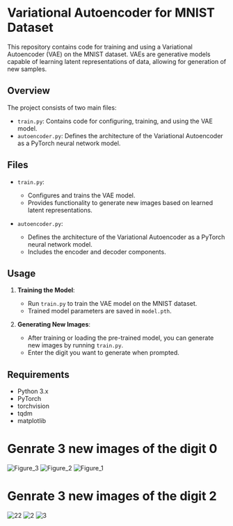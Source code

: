 # Variational Autoencoder for MNIST Dataset

This repository contains code for training and using a Variational Autoencoder (VAE) on the MNIST dataset. VAEs are generative models capable of learning latent representations of data, allowing for generation of new samples.

## Overview

The project consists of two main files:
- `train.py`: Contains code for configuring, training, and using the VAE model.
- `autoencoder.py`: Defines the architecture of the Variational Autoencoder as a PyTorch neural network model.

## Files

- `train.py`: 
  - Configures and trains the VAE model.
  - Provides functionality to generate new images based on learned latent representations.

- `autoencoder.py`:
  - Defines the architecture of the Variational Autoencoder as a PyTorch neural network model.
  - Includes the encoder and decoder components.

## Usage

1. **Training the Model**:
   - Run `train.py` to train the VAE model on the MNIST dataset.
   - Trained model parameters are saved in `model.pth`.

2. **Generating New Images**:
   - After training or loading the pre-trained model, you can generate new images by running `train.py`.
   - Enter the digit you want to generate when prompted.

## Requirements

- Python 3.x
- PyTorch
- torchvision
- tqdm
- matplotlib

# Genrate 3 new images of the digit 0

![Figure_3](https://github.com/nick860/Variational_Autoencoder_for_MNIST_Dataset/assets/55057278/a80c37fe-58c6-4a30-95cd-57eca9a88e97)
![Figure_2](https://github.com/nick860/Variational_Autoencoder_for_MNIST_Dataset/assets/55057278/b3d95929-95bf-4f7f-a134-85cb8d232aa3)
![Figure_1](https://github.com/nick860/Variational_Autoencoder_for_MNIST_Dataset/assets/55057278/83c53df2-967f-4e00-902a-358b8b2270c0)

# Genrate 3 new images of the digit 2

![22](https://github.com/nick860/Variational_Autoencoder_for_MNIST_Dataset/assets/55057278/22962346-5528-4e7d-8747-a7dfba86edd6)
![2](https://github.com/nick860/Variational_Autoencoder_for_MNIST_Dataset/assets/55057278/20610405-5f7c-4e92-9540-c953032411c7)
![3](https://github.com/nick860/Variational_Autoencoder_for_MNIST_Dataset/assets/55057278/91ce3cfa-754e-4ce5-9b5a-80d7a6808e2e)






